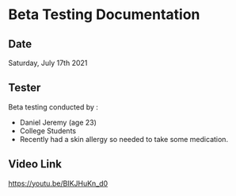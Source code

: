 # Beta Testing Documentation
## Date
Saturday, July 17th 2021
## Tester
Beta testing conducted by :
- Daniel Jeremy (age 23)
- College Students
- Recently had a skin allergy so needed to take some medication.
## Video Link
https://youtu.be/BIKJHuKn_d0 
